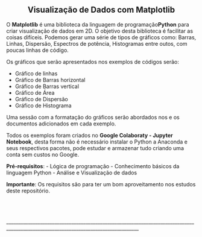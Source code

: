<h2 align="center"> Visualização de Dados com Matplotlib</h1>



<p>
O <strong>Matplotlib</strong> é uma biblioteca da linguagem de programação<strong>Python</strong> para criar visualização de dados em 2D.
O objetivo desta biblioteca é facilitar as coisas difíceis. Podemos gerar uma série de tipos de gráficos como: Barras, Linhas, Dispersão, Espectros de potência, Histogramas entre outos, com poucas linhas de código.
<p>

<p>
Os gráficos que serão apresentados nos exemplos de códigos serão:

- Gráfico de linhas
- Gráfico de Barras horizontal
- Gráfico de Barras vertical
- Gráfico de Área
- Gráfico de Dispersão
- Gráfico de Histograma

</p>

<p>
Uma sessão com a formatação do gráficos serão abordados nos e os documentos adicionados em cada exemplo.
</p>

<p>
Todos os exemplos foram criados no <strong>Google Colaboraty - Jupyter Notebook</strong>, desta forma não é necessário instalar o Python a Anaconda e seus respectivos pacotes, pode estudar e armazenar tudo criando uma conta sem custos no Google.
</p>

<p>
<strong>Pré-requisitos</strong>:
- Lógica de programação
- Conhecimento básicos da linguagem Python
- Análise e Visualização de dados 

<p>
<strong>Importante</strong>: Os requisitos são para ter um bom aproveitamento nos estudos deste repositório.
</p>
<br>
<br>
<br>
_____________________________________________________________________________________________________________________________________

